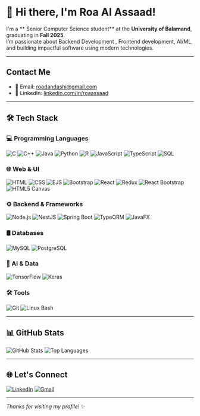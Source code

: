 # 👋 Hi there, I'm Roa Al Assaad!

I'm a ** Senior Computer Science student** at the **University of Balamand**, graduating in **Fall 2025**.  
I’m passionate about Backend Development , Frontend development, AI/ML, and building impactful software using modern technologies.

---

## Contact Me

  - 📧 Email: [roadandashi@gmail.com](mailto:roadandashi@gmail.com)  
  - 💼 LinkedIn: [linkedin.com/in/roaassaad](https://www.linkedin.com/in/roaassaad/)

---

## 🛠️ Tech Stack

### 💻 Programming Languages
![C](https://img.shields.io/badge/C-00599C?style=for-the-badge&logo=c&logoColor=white)
![C++](https://img.shields.io/badge/C++-00599C?style=for-the-badge&logo=c%2B%2B&logoColor=white)
![Java](https://img.shields.io/badge/Java-ED8B00?style=for-the-badge&logo=java&logoColor=white)
![Python](https://img.shields.io/badge/Python-3776AB?style=for-the-badge&logo=python&logoColor=white)
![R](https://img.shields.io/badge/R-276DC3?style=for-the-badge&logo=r&logoColor=white)
![JavaScript](https://img.shields.io/badge/JavaScript-F7DF1E?style=for-the-badge&logo=javascript&logoColor=black)
![TypeScript](https://img.shields.io/badge/TypeScript-3178C6?style=for-the-badge&logo=typescript&logoColor=white)
![SQL](https://img.shields.io/badge/SQL-003B57?style=for-the-badge&logo=sqlite&logoColor=white)

### 🌐 Web & UI
![HTML](https://img.shields.io/badge/HTML5-E34F26?style=for-the-badge&logo=html5&logoColor=white)
![CSS](https://img.shields.io/badge/CSS3-1572B6?style=for-the-badge&logo=css3&logoColor=white)
![EJS](https://img.shields.io/badge/EJS-000000?style=for-the-badge&logo=ejs&logoColor=white)
![Bootstrap](https://img.shields.io/badge/Bootstrap-7952B3?style=for-the-badge&logo=bootstrap&logoColor=white)
![React](https://img.shields.io/badge/React-20232A?style=for-the-badge&logo=react&logoColor=61DAFB)
![Redux](https://img.shields.io/badge/Redux-764ABC?style=for-the-badge&logo=redux&logoColor=white)
![React Bootstrap](https://img.shields.io/badge/React_Bootstrap-563D7C?style=for-the-badge&logo=bootstrap&logoColor=white)
![HTML5 Canvas](https://img.shields.io/badge/HTML5_Canvas-ffa500?style=for-the-badge&logo=canvas&logoColor=white)

### ⚙️ Backend & Frameworks
![Node.js](https://img.shields.io/badge/Node.js-339933?style=for-the-badge&logo=node.js&logoColor=white)
![NestJS](https://img.shields.io/badge/NestJS-E0234E?style=for-the-badge&logo=nestjs&logoColor=white)
![Spring Boot](https://img.shields.io/badge/Spring_Boot-6DB33F?style=for-the-badge&logo=spring-boot&logoColor=white)
![TypeORM](https://img.shields.io/badge/TypeORM-262626?style=for-the-badge&logo=typeorm&logoColor=white)
![JavaFX](https://img.shields.io/badge/JavaFX-007396?style=for-the-badge&logo=oracle&logoColor=white)

### 🛢️ Databases
![MySQL](https://img.shields.io/badge/MySQL-00758F?style=for-the-badge&logo=mysql&logoColor=white)
![PostgreSQL](https://img.shields.io/badge/PostgreSQL-336791?style=for-the-badge&logo=postgresql&logoColor=white)

### 🧠 AI & Data
![TensorFlow](https://img.shields.io/badge/TensorFlow-FF6F00?style=for-the-badge&logo=tensorflow&logoColor=white)
![Keras](https://img.shields.io/badge/Keras-D00000?style=for-the-badge&logo=keras&logoColor=white)

### 🛠 Tools
![Git](https://img.shields.io/badge/Git-F05032?style=for-the-badge&logo=git&logoColor=white)
![Linux Bash](https://img.shields.io/badge/Bash-4EAA25?style=for-the-badge&logo=gnubash&logoColor=white)

---

## 📊 GitHub Stats

![GitHub Stats](https://github-readme-stats.vercel.app/api?username=RoaAssaad&show_icons=true&theme=radical)
![Top Languages](https://github-readme-stats.vercel.app/api/top-langs/?username=RoaAssaad&layout=compact&theme=radical)

---

## 🌐 Let's Connect

[![LinkedIn](https://img.shields.io/badge/LinkedIn-blue?style=for-the-badge&logo=linkedin&logoColor=white)](https://www.linkedin.com/in/roaassaad/)
[![Gmail](https://img.shields.io/badge/Gmail-D14836?style=for-the-badge&logo=gmail&logoColor=white)](mailto:roadandashi@gmail.com)

---

_Thanks for visiting my profile!_ ✨
